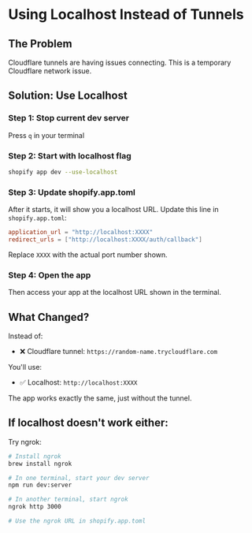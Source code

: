# Using Localhost Instead of Tunnels

## The Problem
Cloudflare tunnels are having issues connecting. This is a temporary Cloudflare network issue.

## Solution: Use Localhost

### Step 1: Stop current dev server
Press `q` in your terminal

### Step 2: Start with localhost flag
```bash
shopify app dev --use-localhost
```

### Step 3: Update shopify.app.toml

After it starts, it will show you a localhost URL. Update this line in `shopify.app.toml`:

```toml
application_url = "http://localhost:XXXX"
redirect_urls = ["http://localhost:XXXX/auth/callback"]
```

Replace `XXXX` with the actual port number shown.

### Step 4: Open the app

Then access your app at the localhost URL shown in the terminal.

## What Changed?

Instead of:
- ❌ Cloudflare tunnel: `https://random-name.trycloudflare.com`

You'll use:
- ✅ Localhost: `http://localhost:XXXX`

The app works exactly the same, just without the tunnel.

## If localhost doesn't work either:

Try ngrok:
```bash
# Install ngrok
brew install ngrok

# In one terminal, start your dev server
npm run dev:server

# In another terminal, start ngrok
ngrok http 3000

# Use the ngrok URL in shopify.app.toml
```


